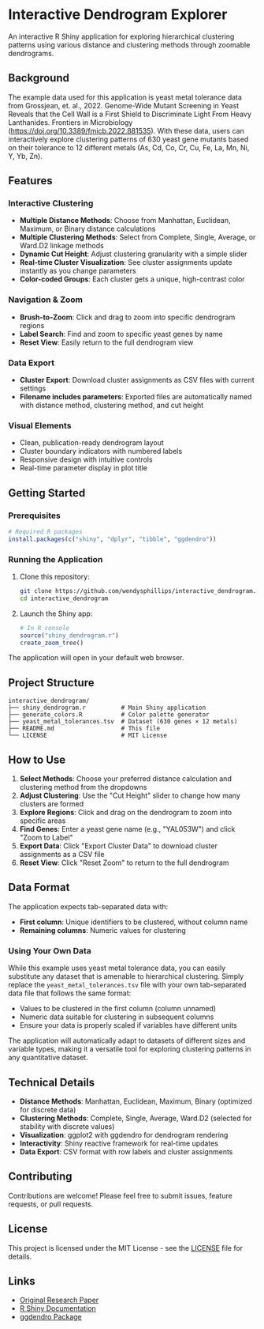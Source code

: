 # Interactive Dendrogram Explorer

An interactive R Shiny application for exploring hierarchical clustering patterns using various distance and clustering methods through zoomable dendrograms.

## Background

The example data used for this application is yeast metal tolerance data from Grossjean, et. al., 2022. Genome-Wide Mutant Screening in Yeast Reveals that the Cell Wall is a First Shield to Discriminate Light From Heavy Lanthanides. Frontiers in Microbiology (https://doi.org/10.3389/fmicb.2022.881535). With these data, users can interactively explore clustering patterns of 630 yeast gene mutants based on their tolerance to 12 different metals (As, Cd, Co, Cr, Cu, Fe, La, Mn, Ni, Y, Yb, Zn).

## Features

### Interactive Clustering
- **Multiple Distance Methods**: Choose from Manhattan, Euclidean, Maximum, or Binary distance calculations
- **Multiple Clustering Methods**: Select from Complete, Single, Average, or Ward.D2 linkage methods
- **Dynamic Cut Height**: Adjust clustering granularity with a simple slider
- **Real-time Cluster Visualization**: See cluster assignments update instantly as you change parameters
- **Color-coded Groups**: Each cluster gets a unique, high-contrast color

### Navigation & Zoom
- **Brush-to-Zoom**: Click and drag to zoom into specific dendrogram regions
- **Label Search**: Find and zoom to specific yeast genes by name
- **Reset View**: Easily return to the full dendrogram view

### Data Export
- **Cluster Export**: Download cluster assignments as CSV files with current settings
- **Filename includes parameters**: Exported files are automatically named with distance method, clustering method, and cut height

### Visual Elements
- Clean, publication-ready dendrogram layout
- Cluster boundary indicators with numbered labels
- Responsive design with intuitive controls
- Real-time parameter display in plot title

## Getting Started

### Prerequisites
```r
# Required R packages
install.packages(c("shiny", "dplyr", "tibble", "ggdendro"))
```

### Running the Application
1. Clone this repository:
   ```bash
   git clone https://github.com/wendysphillips/interactive_dendrogram.git
   cd interactive_dendrogram
   ```

2. Launch the Shiny app:
   ```r
   # In R console
   source("shiny_dendrogram.r")
   create_zoom_tree()
   ```

The application will open in your default web browser.

## Project Structure

```
interactive_dendrogram/
├── shiny_dendrogram.r          # Main Shiny application
├── generate_colors.R           # Color palette generator
├── yeast_metal_tolerances.tsv  # Dataset (630 genes × 12 metals)
├── README.md                   # This file
└── LICENSE                     # MIT License
```

## How to Use

1. **Select Methods**: Choose your preferred distance calculation and clustering method from the dropdowns
2. **Adjust Clustering**: Use the "Cut Height" slider to change how many clusters are formed
3. **Explore Regions**: Click and drag on the dendrogram to zoom into specific areas
4. **Find Genes**: Enter a yeast gene name (e.g., "YAL053W") and click "Zoom to Label"
5. **Export Data**: Click "Export Cluster Data" to download cluster assignments as a CSV file
6. **Reset View**: Click "Reset Zoom" to return to the full dendrogram

## Data Format

The application expects tab-separated data with:
- **First column**: Unique identifiers to be clustered, without column name
- **Remaining columns**: Numeric values for clustering

### Using Your Own Data

While this example uses yeast metal tolerance data, you can easily substitute any dataset that is amenable to hierarchical clustering. Simply replace the `yeast_metal_tolerances.tsv` file with your own tab-separated data file that follows the same format:

- Values to be clustered in the first column (column unnamed)
- Numeric data suitable for clustering in subsequent columns
- Ensure your data is properly scaled if variables have different units

The application will automatically adapt to datasets of different sizes and variable types, making it a versatile tool for exploring clustering patterns in any quantitative dataset.

## Technical Details

- **Distance Methods**: Manhattan, Euclidean, Maximum, Binary (optimized for discrete data)
- **Clustering Methods**: Complete, Single, Average, Ward.D2 (selected for stability with discrete values)
- **Visualization**: ggplot2 with ggdendro for dendrogram rendering
- **Interactivity**: Shiny reactive framework for real-time updates
- **Data Export**: CSV format with row labels and cluster assignments


## Contributing

Contributions are welcome! Please feel free to submit issues, feature requests, or pull requests.

## License

This project is licensed under the MIT License - see the [LICENSE](LICENSE) file for details.

## Links

- [Original Research Paper](https://doi.org/10.3389/fmicb.2022.881535)
- [R Shiny Documentation](https://shiny.rstudio.com/)
- [ggdendro Package](https://cran.r-project.org/package=ggdendro)

